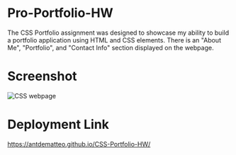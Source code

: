 # Pro-Portfolio-HW


The CSS Portfolio assignment was designed to showcase my ability to build a portfolio application using HTML and CSS elements. There is an "About Me", "Portfolio", and "Contact Info" section displayed on the webpage. 

# Screenshot

![CSS webpage](https://user-images.githubusercontent.com/100255864/173239685-a41759e6-a5df-4f26-a40d-d28c9895a914.png)

# Deployment Link

https://antdematteo.github.io/CSS-Portfolio-HW/